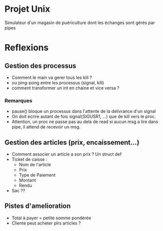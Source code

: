 # **Projet Unix**
Simulateur d'un magasin de puériculture dont les échanges sont gérés par pipes


# **Reflexions**

## Gestion des processus
* Comment le main va gerer tous les kill ?
* ou ping-pong entre les processus (signal, kill)
* comment transformer un int en chaine et vice versa ?

### Remarques
* pause() bloque un processus dans l'attente de la delivrance d'un signal
* On doit ecrire autant de fois signal(SIGUSR1, ...) que de kill vers le proc.
* Attention, un proc ne passe pas au dela de read si aucun msg a lire dans pipe, il attend de recevoir un msg.

## Gestion des articles (prix, encaissement...)
* Comment associer un article a son prix ? Un struct def
* Ticket de caisse :
    * Nom de l'article 
    * Prix
    * Type de Paiement
    * Montant
    * Rendu
* Sac ??

## Pistes d'amelioration

* Total à payer = petite somme pondérée 
* Cliente peut acheter plrs articles ?

